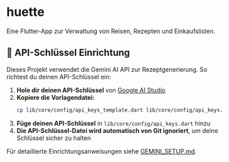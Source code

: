 # huette

Eine Flutter-App zur Verwaltung von Reisen, Rezepten und Einkaufslisten.

## 🔑 API-Schlüssel Einrichtung

Dieses Projekt verwendet die Gemini AI API zur Rezeptgenerierung. So richtest du deinen API-Schlüssel ein:

1. **Hole dir deinen API-Schlüssel** von [Google AI Studio](https://makersuite.google.com/app/apikey)
2. **Kopiere die Vorlagendatei:**
   ```bash
   cp lib/core/config/api_keys_template.dart lib/core/config/api_keys.dart
   ```
3. **Füge deinen API-Schlüssel** in `lib/core/config/api_keys.dart` hinzu
4. **Die API-Schlüssel-Datei wird automatisch von Git ignoriert**, um deine Schlüssel sicher zu halten

Für detaillierte Einrichtungsanweisungen siehe [GEMINI_SETUP.md](GEMINI_SETUP.md).
